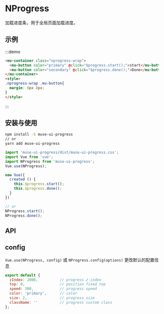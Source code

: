 # NProgress

加载进度条，用于全局页面加载进度。

## 示例

:::demo
```html
<mu-container class="nprogress-wrap">
  <mu-button color="primary" @click="$progress.start();">start</mu-button>
  <mu-button color="secondary" @click="$progress.done();">Done</mu-button>
</mu-container>
<style>
.nprogress-wrap .mu-button{
  margin: 6px 8px;
}
</style>
```
:::

## 安装与使用

```bash
npm install -S muse-ui-progress
// or
yarn add muse-ui-progress
```

```javascript
import 'muse-ui-progress/dist/muse-ui-progress.css';
import Vue from 'vue';
import NProgress from 'muse-ui-progress';
Vue.use(NProgress);

new Vue({
  created () {
    this.$progress.start();
    this.$progress.done();
  }
})

// or
NProgress.start();
NProgress.done();
```

## API

## config

`Vue.use(NProgress, config)` 或 `NProgress.config(options)` 更改默认的配置信息

```javascript
export default {
  zIndex: 2000,          // progress z-index
  top: 0,                // position fixed top
  speed: 300,            // progress speed
  color: 'primary',      // color
  size: 2,               // progress size
  className: ''          // progress custom class
};
```

<style>
.nprogress-wrap .mu-button{
  margin: 6px 8px;
}
</style>

